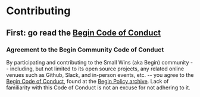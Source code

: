 # Contributing
## First: go read the [Begin Code of Conduct](https://github.com/smallwins/policy/blob/master/begin-community-code-of-conduct.md)

### Agreement to the Begin Community Code of Conduct
By participating and contributing to the Small Wins (aka Begin) community -- including, but not limited to its open source projects, any related online venues such as Github, Slack, and in-person events, etc. -- you agree to the [Begin Code of Conduct](https://github.com/smallwins/policy/blob/master/begin-community-code-of-conduct.md), found at the [Begin Policy archive](https://github.com/smallwins/policy). Lack of familiarity with this Code of Conduct is not an excuse for not adhering to it.
